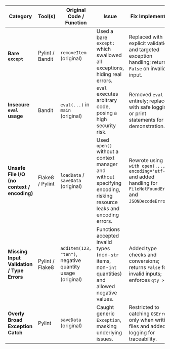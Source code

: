 
| **Category**                                | **Tool(s)**     | **Original Code / Function**                              | **Issue**                                                                                                            | **Fix Implemented**                                                                                                |
| ------------------------------------------- | --------------- | --------------------------------------------------------- | -------------------------------------------------------------------------------------------------------------------- | ------------------------------------------------------------------------------------------------------------------ |
| **Bare `except`**                           | Pylint / Bandit | `removeItem` (original)                                   | Used a bare `except:` which swallowed all exceptions, hiding real errors.                                            | Replaced with explicit validation and targeted exception handling; returns `False` on invalid input.               |
| **Insecure `eval` usage**                   | Bandit          | `eval(...)` in `main` (original)                          | `eval` executes arbitrary code, posing a high security risk.                                                         | Removed `eval` entirely; replaced with safe logging or print statements for demonstration.                         |
| **Unsafe File I/O (no context / encoding)** | Flake8 / Pylint | `loadData` / `saveData` (original)                        | Used `open()` without a context manager and without specifying encoding, risking resource leaks and encoding errors. | Rewrote using `with open(..., encoding='utf-8')` and added handling for `FileNotFoundError` and `JSONDecodeError`. |
| **Missing Input Validation / Type Errors**  | Pylint / Flake8 | `addItem(123, "ten")`, negative quantity usage (original) | Functions accepted invalid types (non-`str` items, non-`int` quantities) and allowed negative values.                | Added type checks and conversions; returns `False` for invalid inputs; enforces `qty > 0`.                         |
| **Overly Broad Exception Catch**            | Pylint          | `saveData` (original)                                     | Caught generic `Exception`, masking underlying issues.                                                               | Restricted to catching `OSError` only when writing files and added logging for traceability.                       |
